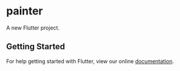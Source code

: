 # painter

A new Flutter project.

## Getting Started

For help getting started with Flutter, view our online
[documentation](https://flutter.io/).
